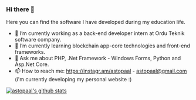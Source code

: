 ### Hi there 👋



Here you can find the software I have developed during my education life.

- 🔭 I’m currently working as a back-end developer intern at Ordu Teknik software company.
- 🌱 I’m currently learning blockchain app-core technologies and front-end frameworks.
- 💬 Ask me about PHP, .Net Framework - Windows Forms, Python and Asp.Net Core.
- 📫 How to reach me: https://instagr.am/astopaal - astopaal@gmail.com (i'm currently developing my personal website :)

[![astopaal's github stats](https://github-readme-stats.vercel.app/api?username=astopaal1401&count_private=true&show_icons=true&theme=radical&hide_rank=false)](https://github.com/astopaal/github-readme-stats)
